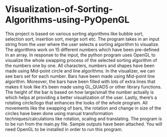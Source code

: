 # Visualization-of-Sorting-Algorithms-using-PyOpenGL
This project is based on various sorting algorithms like bubble sort, selection sort, insertion sort, merge sort etc. The program takes in an input string from the user where the user selects a sorting algorithm to visualize. The algorithms work on 15 different numbers which have been pre-defined in an array. In response to the input, the python program uses OpenGL to visualize the whole swapping process of the selected sorting algorithm of the numbers one by one. All characters, numbers and shapes have been made using Mid-point circle and line algorithms. In the visualizer, we can see bars set for each number. Bars have been made using Mid-point line algorithm. Moreover, the bars have been filled with lots of extra lines that makes it look like it’s been made using GL_QUADS or other library functions. The height of the bar is based on how large/small the number actually is which helps at providing a better visualization of the user. Lastly, there’s a rotating circle/logo that enhances the looks of the whole program. All movements like the swapping of bars, the rotation and change in size of the circles have been done using manual transformation techniques/calculations like rotation, scaling and translating. The program is to be run from the main.py file. Sample outputs have been attached. You will need OpenGL to be installed in order to run this program.
